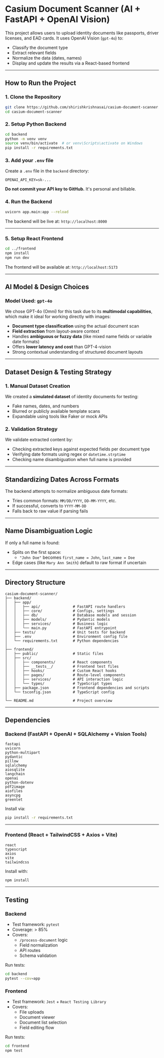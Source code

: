 # Casium Document Scanner (AI + FastAPI + OpenAI Vision)

This project allows users to upload identity documents like passports, driver licenses, and EAD cards. It uses OpenAI Vision (`gpt-4o`) to:
- Classify the document type
- Extract relevant fields
- Normalize the data (dates, names)
- Display and update the results via a React-based frontend

---

## How to Run the Project

### 1. Clone the Repository

```bash
git clone https://github.com/shirishkrishnasai/casium-document-scanner.git
cd casium-document-scanner
```

### 2. Setup Python Backend

```bash
cd backend
python -m venv venv
source venv/bin/activate  # or venv\Scripts\activate on Windows
pip install -r requirements.txt
```

### 3. Add your `.env` file

Create a `.env` file in the `backend` directory:

```
OPENAI_API_KEY=sk-...
```

**Do not commit your API key to GitHub.** It's personal and billable.

### 4. Run the Backend

```bash
uvicorn app.main:app --reload
```

The backend will be live at: `http://localhost:8000`

---

### 5. Setup React Frontend

```bash
cd ../frontend
npm install
npm run dev
```

The frontend will be available at: `http://localhost:5173`

---

## AI Model & Design Choices

### Model Used: `gpt-4o`

We chose GPT-4o (Omni) for this task due to its **multimodal capabilities**, which make it ideal for working directly with images:

- **Document type classification** using the actual document scan
- **Field extraction** from layout-aware context
- Handles **ambiguous or fuzzy data** (like mixed name fields or variable date formats)
- Offers **lower latency and cost** than GPT-4-vision
- Strong contextual understanding of structured document layouts

---

## Dataset Design & Testing Strategy

### 1. Manual Dataset Creation
We created a **simulated dataset** of identity documents for testing:

- Fake names, dates, and numbers
- Blurred or publicly available template scans
- Expandable using tools like Faker or mock APIs

### 2. Validation Strategy

We validate extracted content by:
- Checking extracted keys against expected fields per document type
- Verifying date formats using regex or `datetime.strptime`
- Checking name disambiguation when full name is provided

---

## Standardizing Dates Across Formats

The backend attempts to normalize ambiguous date formats:

- Tries common formats: `MM/DD/YYYY`, `DD-MM-YYYY`, etc.
- If successful, converts to `YYYY-MM-DD`
- Falls back to raw value if parsing fails

---

## Name Disambiguation Logic

If only a full name is found:

- Splits on the first space:
  - `"John Doe"` becomes `first_name = John`, `last_name = Doe`
- Edge cases (like `Mary Ann Smith`) default to raw format if uncertain

---

## Directory Structure

```
casium-document-scanner/
├── backend/
│   ├── app/
│   │   ├── api/               # FastAPI route handlers
│   │   ├── core/              # Configs, settings
│   │   ├── db/                # Database models and session
│   │   ├── models/            # Pydantic models
│   │   ├── services/          # Business logic
│   │   └── main.py            # FastAPI entrypoint
│   ├── tests/                 # Unit tests for backend
│   ├── .env                   # Environment config file
│   └── requirements.txt       # Python dependencies
│
├── frontend/
│   ├── public/                # Static files
│   ├── src/
│   │   ├── components/        # React components
│   │   ├── __tests__/         # Frontend test files
│   │   ├── hooks/             # Custom React hooks
│   │   ├── pages/             # Route-level components
│   │   ├── services/          # API interaction logic
│   │   └── types/             # TypeScript types
│   ├── package.json           # Frontend dependencies and scripts
│   └── tsconfig.json          # TypeScript config
│
└── README.md                  # Project overview

```

---

## Dependencies

### Backend (FastAPI + OpenAI + SQLAlchemy + Vision Tools)

```
fastapi
uvicorn
python-multipart
pydantic
pillow
sqlalchemy
aiosqlite
langchain
openai
python-dotenv
pdf2image
aiofiles
asyncpg
greenlet
```

Install via:

```bash
pip install -r requirements.txt
```

---

### Frontend (React + TailwindCSS + Axios + Vite)

```
react
typescript
axios
vite
tailwindcss
```

Install with:

```bash
npm install
```

---

## Testing

### Backend

- Test framework: `pytest`
- Coverage: > 85%
- Covers:
  - `/process-document` logic
  - Field normalization
  - API routes
  - Schema validation

Run tests:

```bash
cd backend
pytest --cov=app
```

### Frontend

- Test framework: `Jest` + `React Testing Library`
- Covers:
  - File uploads
  - Document viewer
  - Document list selection
  - Field editing flow

Run tests:

```bash
cd frontend
npm test
```

